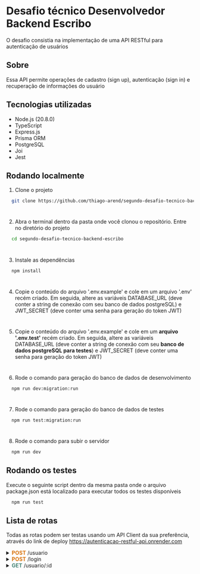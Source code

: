 # Desafio técnico Desenvolvedor Backend Escribo

O desafio consistia na implementação de uma API RESTful para autenticação de usuários


## Sobre

Essa API permite operações de cadastro (sign up), autenticação (sign in) e recuperação de informações do usuário

## Tecnologias utilizadas

* Node.js (20.8.0)
* TypeScript
* Express.js
* Prisma ORM
* PostgreSQL
* Joi
* Jest


## Rodando localmente

1. Clone o projeto

```bash
  git clone https://github.com/thiago-arend/segundo-desafio-tecnico-backend-escribo.git
```

#

2. Abra o terminal dentro da pasta onde você clonou o repositório. Entre no diretório do projeto

```bash
  cd segundo-desafio-tecnico-backend-escribo
```

#

3. Instale as dependências

```bash
  npm install
```

#

4. Copie o conteúdo do arquivo '.env.example' e cole em um arquivo '.env' recém criado. Em seguida, altere as variáveis DATABASE_URL (deve conter a string de conexão com seu banco de dados postgreSQL) e JWT_SECRET (deve conter uma senha para geração do token JWT)

#

5. Copie o conteúdo do arquivo '.env.example' e cole em um **arquivo '.env.test'** recém criado. Em seguida, altere as variáveis DATABASE_URL (deve conter a string de conexão com seu **banco de dados postgreSQL para testes**) e JWT_SECRET (deve conter uma senha para geração do token JWT)

#

6. Rode o comando para geração do banco de dados de desenvolvimento

```bash
  npm run dev:migration:run
```

#

7. Rode o comando para geração do banco de dados de testes

```bash
  npm run test:migration:run
```

#

8. Rode o comando para subir o servidor

```bash
  npm run dev
```

## Rodando os testes

Execute o seguinte script dentro da mesma pasta onde o arquivo package.json está localizado para executar todos os testes disponíveis

```bash
  npm run test
```

## Lista de rotas

Todas as rotas podem ser testas usando um API Client da sua preferência, através do link de deploy https://autenticacao-restful-api.onrender.com

<details>
<summary> 
<b><font color="#D9730D">POST</font></b><font> /usuario 
</summary>
<br>

* Cria um usuário
#
* Input:

```typescript
{ 
  nome: string,
  email: string,
  senha: string,
  telefones: [ { numero: string, ddd: string }, ... ]
}
```
#
* Output: 

```typescript
{
	id: string, // uuid
	data_criacao: Date,
	data_atualizacao: Date,
	ultimo_login: Date,
	token: string // token JWT
}
```
#
* Regras
  * Todos os campos são obrigatórios; se um deles estiver faltando ou não estiver no formato correto será retornado <font color="red">422 (Unprocessable Entity)</font>
  * Em caso de e-mail já cadastrado, será retornado <font color="red">409 (Conflict)</font>

</details>

<details>
<summary> 
<b><font color="#D9730D">POST</font></b><font> /login 
</summary>
<br>

* Realiza o login do usuário
#
* Input:

```typescript
{ 
	email: string,
	senha: string
}
```
#
* Output: 

```typescript
{
	id: string, // uuid
	data_criacao: Date,
	data_atualizacao: Date,
	ultimo_login: Date,
	token: string // token JWT
}
```
#
* Regras
  * Todos os campos são obrigatórios; se um deles estiver faltando ou não estiver no formato correto será retornado <font color="red">422 (Unprocessable Entity)</font>
  * Em caso de e-mail e/ou senha incorretos, sera retornado <font color="red">401 (Unauthorized)</font>

</details>

<details>
<summary> 
<b><font color="#448375">GET</font></b><font> /usuario/:id 
</summary>
<br>

* Busca os dados de um usuário com uma sessão ativa
#
* Output: objeto com os dados daquele usuário

```typescript
{
	id: string, // uuid
	nome: string,
	email: string,
	token: string, // token JWT
	ultimo_login: Date,
	telefones: [ { numero: string, ddd: string }, ... ]
}
```
#
* Rules
  * Caso o id fornecido não exista, será retornado <font color="red">404 (Not Found)</font>
  * Caso o token fornecido seja inválido, será retornado <font color="red">401 (Unauthorized)</font>
  * Caso o token fornecido expire (mais de 30 minutos), será retornado <font color="red">401 (Unauthorized)</font>

</details>
